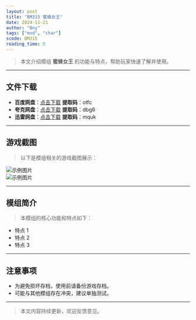 ```yaml
---
layout: post
title: "BM315 蜜蜂女王"
date: 2024-11-21
author: "Bny"
tags: ["mod", "char"]
scode: BM315
reading_time: 5
---
```


> 本文介绍模组 **蜜蜂女王** 的功能与特点，帮助玩家快速了解并使用。

---





## 文件下载
- **百度网盘**：[点击下载](https://pan.baidu.com/s/1hddNQQ3rDuliGKlnQnORDQ?pwd=otfc)  **提取码**：otfc  
- **夸克网盘**：[点击下载](https://pan.quark.cn/s/3fc3ffb58c40?pwd=dbg6)  **提取码**：dbg6  
- **迅雷网盘**：[点击下载](https://pan.xunlei.com/s/VOCCbTgTR7_eTnbaDSXDWnmmA1?pwd=mquk)  **提取码**：mquk  

---

## 游戏截图
> 以下是模组相关的游戏截图展示：

![示例图片](https://example.com/screenshot1.jpg)  
![示例图片](https://example.com/screenshot2.jpg)

---

## 模组简介
> 本模组的核心功能和特点如下：
- 特点 1
- 特点 2
- 特点 3

---

## 注意事项
- 为避免损坏存档，使用前请备份游戏存档。
- 可能与其他模组存在冲突，建议单独测试。

---

> 本文内容持续更新，欢迎反馈意见。
